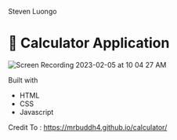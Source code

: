 Steven Luongo

# :wave: Calculator Application


![Screen Recording 2023-02-05 at 10 04 27 AM](https://user-images.githubusercontent.com/53283472/216829530-538001e6-83ab-47c6-9262-ec5d5a0ebb5d.gif)


Built with

* HTML
* CSS
* Javascript

Credit To : https://mrbuddh4.github.io/calculator/
